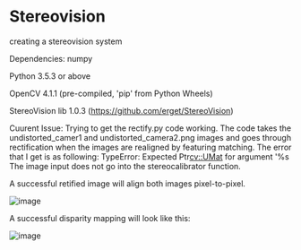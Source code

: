 # Stereovision
creating a stereovision system

Dependencies:
numpy

Python 3.5.3 or above

OpenCV 4.1.1 (pre-compiled, 'pip' from Python Wheels)

StereoVision lib 1.0.3 (https://github.com/erget/StereoVision)

Cuurent Issue:
Trying to get the rectify.py code working.
The code takes the undistorted_camer1 and undistorted_camera2.png images and goes through rectification when the images are realigned by featuring matching. The error that I get is as following: TypeError: Expected Ptr<cv::UMat> for argument '%s
The image input does not go into the stereocalibrator function.

A successful retified image will align both images pixel-to-pixel.

![image](https://github.com/ZalvinZ/Stereovision/assets/26739762/6550ac54-8d2c-474b-b0c3-72b75a0b7f8a)


A successful disparity mapping will look like this:

![image](https://github.com/ZalvinZ/Stereovision/assets/26739762/01dafc81-90fd-41b7-888d-eaf1ef70ec91)

